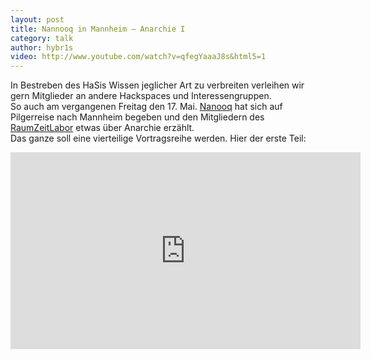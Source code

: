 ```yaml
---
layout: post
title: Nannooq in Mannheim – Anarchie I
category: talk
author: hybr1s
video: http://www.youtube.com/watch?v=qfegYaaaJ8s&html5=1
---
```

In Bestreben des HaSis Wissen jeglicher Art zu verbreiten verleihen wir gern Mitglieder an andere Hackspaces und Interessengruppen.  
So auch am vergangenen Freitag den 17. Mai. [Nanooq](http://hasi.it/wiki/Benutzer:Nanooq) hat sich auf Pilgerreise nach Mannheim begeben und den Mitgliedern des [RaumZeitLabor](https://raumzeitlabor.de//) etwas über Anarchie erzählt.  
Das ganze soll eine vierteilige Vortragsreihe werden. Hier der erste Teil:

<!-- break -->

<iframe width="560" height="315" src="http://www.youtube-nocookie.com/embed/qfegYaaaJ8s?html5=1&rel=0" frameborder="0" allowfullscreen></iframe>
